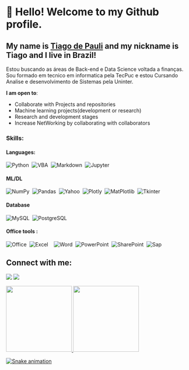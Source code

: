 # 👋 Hello! Welcome to my Github profile.
## My name is [Tiago de Pauli](https://github.com/Tiago-Alcantara) and my nickname is Tiago and I live in Brazil!
Estou buscando as áreas de Back-end e Data Science voltada a finanças. Sou formado em tecnico em informatica pela TecPuc e estou Cursando Analise e desenvolvimento de Sistemas pela Uninter.

 **I am open to**:
 - Collaborate with Projects and repositories
 - Machine learning projects(development or research)
 - Research and development stages
 - Increase NetWorking by collaborating with collaborators

### Skills:

#### Languages:
![Python](https://img.shields.io/badge/Python-3776AB?style=for-the-badge&logo=python&logoColor=white)&nbsp;
![VBA](https://img.shields.io/badge/Excel_VBA-217346?style=for-the-badge&logo=microsoft-excel&logoColor=white)&nbsp;
![Markdown](https://img.shields.io/badge/markdown-%23000000.svg?style=for-the-badge&logo=markdown&logoColor=white)&nbsp;
![Jupyter](https://img.shields.io/badge/Jupyter-%23000000.svg?style=for-the-badge&logo=Jupyter&logoColor=orange&labelColor=white&color=orange)&nbsp;

#### ML/DL

![NumPy](https://img.shields.io/badge/numpy-%23013243.svg?style=for-the-badge&logo=numpy&logoColor=white)&nbsp;
![Pandas](https://img.shields.io/badge/pandas-%23150458.svg?style=for-the-badge&logo=pandas&logoColor=white)&nbsp;
![Yahoo](https://img.shields.io/badge/yFinace-blueviolet/?style=for-the-badge&logo=yahoo&logoColor=violet&logoWidth=30&labelColor=white&color=blueviolet)&nbsp;
![Plotly](https://img.shields.io/badge/Plotly-%233F4F75.svg?style=for-the-badge&logo=plotly&logoColor=white)&nbsp;
![MatPlotlib](https://img.shields.io/badge/Matplotlib-%233F4F75.svg?style=for-the-badge&logo=plotly&logoColor=white)&nbsp;
![Tkinter](https://img.shields.io/badge/Tkinter-181818?style=for-the-badge&logo=supabase&logoColor=white)&nbsp;

#### Database

![MySQL](https://img.shields.io/badge/MySQL-00000F?style=for-the-badge&logo=mysql&logoColor=white)&nbsp;
![PostgreSQL](https://img.shields.io/badge/PostgreSQL-316192?style=for-the-badge&logo=postgresql&logoColor=white)&nbsp;



#### Office tools :
![Office](https://img.shields.io/badge/Microsoft_Office-D83B01?style=for-the-badge&logo=microsoft-office&logoColor=white)&nbsp;
![Excel](https://img.shields.io/badge/Microsoft_Excel-217346?style=for-the-badge&logo=microsoft-excel&logoColor=white)&nbsp;
![]()&nbsp;
![Word](https://img.shields.io/badge/Microsoft_Word-2B579A?style=for-the-badge&logo=microsoft-word&logoColor=white)&nbsp;
![PowerPoint](https://img.shields.io/badge/Microsoft_PowerPoint-B7472A?style=for-the-badge&logo=microsoft-powerpoint&logoColor=white)&nbsp;
![SharePoint](https://img.shields.io/badge/Microsoft_SharePoint-0078D4?style=for-the-badge&logo=microsoft-sharepoint&logoColor=white)&nbsp;
![Sap](https://img.shields.io/badge/SAP-0FAAFF?style=for-the-badge&logo=sap&logoColor=white)&nbsp;

## Connect with me:
[<img src="https://img.shields.io/badge/linkedin-%2312100E.svg?&style=for-the-badge&logo=linkedin&logoColor=white&color=black" />](https://www.linkedin.com/in/tiago-alcantara-8b5b93233)
<a href = "mailto:Tiago.dpalcantara@gmail.com"><img src="https://img.shields.io/badge/Gmail-D14836?style=for-the-badge&logo=gmail&logoColor=white" target="_blank"></a>

<div>
<a href="https://github.com/Tiago-Alcantara">
<img height="180em" src="https://github-readme-stats.vercel.app/api/top-langs/?Tiago-Alcantara&layout=compact&langs_count=7&theme=dracula"/>
<img height="180em" src="https://github-readme-stats.vercel.app/api?username=Tiago-Alcantara&show_icons=true&theme=dracula&include_all_commits=true&count_private=true"/>
</div>
 
 ![Snake animation](https://github.com/Tiago-Alcantara/Tiago-Alcantara/blob/output/github-contribution-grid-snake.svg)
 
